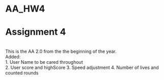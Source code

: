 # AA_HW4

<h1>Assignment 4</h1>
 <br>
  <body>
 This is the AA 2.0 from the the beginning of the year.
 <br>
 Added:<br>
 1. User Name to be cared throughout<br>
 2. User score and highScore
 3. Speed adjustment
 4. Number of lives and counted rounds
 
